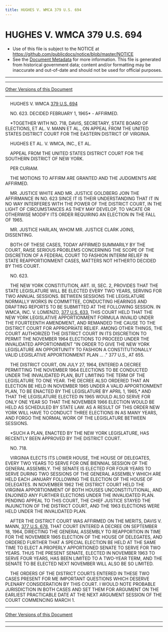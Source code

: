```yaml
---
title: HUGHES V. WMCA 379 U.S. 694
---
```


# HUGHES V. WMCA 379 U.S. 694

* Use of this file is subject to the NOTICE at https://github.com/publicdocs/notice/blob/master/NOTICE
* See the [Document Metadata](../../../index.md) for more information.
  This file is generated from historical government data; content and/or formatting may be inaccurate and out-of-date and should not be used for official purposes.

----------
----------

[Other Versions of this Document](https://publicdocs.github.io/go/links?ns=uslm-x&ref=%2Fus%2Fcourts%2Fscotus%2FusReporter%2F379%2F694)

----------

    HUGHES V. WMCA [379 U.S. 694][/us/courts/scotus/usReporter/379/694]

    NO. 623.  DECIDED FEBRUARY 1, 1965\* - AFFIRMED.

    \*TOGETHER WITH NO. 718, DAVIS, SECRETARY, STATE BOARD OF ELECTIONS, ET AL. V. MANN ET AL., ON APPEAL FROM THE UNITED STATES DISTRICT COURT FOR THE EASTERN DISTRICT OF VIRGINIA.

    HUGHES ET AL. V. WMCA, INC., ET AL.

    APPEAL FROM THE UNITED STATES DISTRICT COURT FOR THE SOUTHERN DISTRICT OF NEW YORK.

    PER CURIAM.

    THE MOTIONS TO AFFIRM ARE GRANTED AND THE JUDGMENTS ARE AFFIRMED.

    MR. JUSTICE WHITE AND MR. JUSTICE GOLDBERG JOIN THE AFFIRMANCE IN NO. 623 SINCE IT IS THEIR UNDERSTANDING THAT IT IN NO WAY INTERFERES WITH THE POWER OF THE DISTRICT COURT, IN THE LIGHT OF CIRCUMSTANCES AS THEY MAY DEVELOP, TO VACATE OR OTHERWISE MODIFY ITS ORDER REQUIRING AN ELECTION IN THE FALL OF 1965.

    MR. JUSTICE HARLAN, WHOM MR. JUSTICE CLARK JOINS, DISSENTING.

    BOTH OF THESE CASES, TODAY AFFIRMED SUMMARILY BY THE COURT, RAISE SERIOUS PROBLEMS CONCERNING THE SCOPE OF THE DISCRETION OF A FEDERAL COURT TO FASHION INTERIM RELIEF IN STATE REAPPORTIONMENT CASES, MATTERS NOT HITHERTO DECIDED BY THIS COURT.

    NO. 623.

    THE NEW YORK CONSTITUTION, ART. III, SEC. 2, PROVIDES THAT THE STATE LEGISLATURE WILL BE ELECTED EVERY TWO YEARS, SERVING FOR TWO ANNUAL SESSIONS.  BETWEEN SESSIONS THE LEGISLATURE NORMALLY WORKS IN COMMITTEE, CONDUCTING HEARINGS AND DRAFTING REPORTS TO BE SUBMITTED AT THE FOLLOWING SESSION.  IN WMCA, INC. V. LOMENZO, [377 U.S. 633][/us/courts/scotus/usReporter/377/633], THIS COURT HELD THAT THE NEW YORK LEGISLATIVE APPORTIONMENT FORMULA INVALID UNDER THE FOURTEENTH AMENDMENT, AND REMANDED THE CAUSE TO THE DISTRICT COURT FOR APPROPRIATE RELIEF.  AMONG OTHER THINGS, THE COURT AUTHORIZED THE DISTRICT COURT IN ITS DISCRETION TO PERMIT THE NOVEMBER 1964 ELECTIONS TO PROCEED UNDER THE INVALIDATED APPORTIONMENT "IN ORDER TO GIVE THE NEW YORK LEGISLATURE AN OPPORTUNITY TO FASHION A CONSTITUTIONALLY VALID LEGISLATIVE APPORTIONMENT PLAN  ...  ."  377 U.S., AT 655.

    THE DISTRICT COURT, ON JULY 27, 1964, ENTERED A DECREE PERMITTING THE NOVEMBER 1964 ELECTIONS TO BE CONDUCTED UNDER THE INVALIDATED PLAN, BUT LIMITING THE TERM OF THE LEGISLATURE TO ONE YEAR.  THE DECREE ALSO ORDERED THAT AN ELECTION BE HELD IN NOVEMBER 1965 UNDER A VALID APPORTIONMENT PLAN, TO BE ENACTED BY THE LEGISLATURE BY APRIL 1, 1965,\* AND THAT THE LEGISLATURE ELECTED IN 1965 WOULD ALSO SERVE FOR ONLY ONE YEAR SO THAT THE NOVEMBER 1966 ELECTION WOULD BE HELD AS SCHEDULED BY STATE LAW.  AS A RESULT OF THIS ORDER NEW YORK WILL HAVE TO CONDUCT THREE ELECTIONS IN AS MANY YEARS, AND FORGO THE NORMAL WORK OF THE LEGISLATURE BETWEEN SESSIONS.

    \*SUCH A PLAN, ENACTED BY THE NEW YORK LEGISLATURE, HAS RECENTLY BEEN APPROVED BY THE DISTRICT COURT.

    NO. 718.

    VIRGINIA ELECTS ITS LOWER HOUSE, THE HOUSE OF DELEGATES, EVERY TWO YEARS TO SERVE FOR ONE BIENNIAL SESSION OF THE GENERAL ASSEMBLY.  THE SENATE IS ELECTED FOR FOUR YEARS TO SERVE DURING TWO SESSIONS OF THE GENERAL ASSEMBLY WHICH ARE HELD EACH JANUARY FOLLOWING THE ELECTION OF THE HOUSE OF DELEGATES.  IN NOVEMBER 1962 THE DISTRICT COURT HELD THE VIRGINIA APPORTIONMENT OF BOTH HOUSES UNCONSTITUTIONAL, AND ENJOINED ANY FURTHER ELECTIONS UNDER THE INVALIDATED PLAN.  PENDING APPEAL TO THIS COURT, THE CHIEF JUSTICE STAYED THE INJUNCTION OF THE DISTRICT COURT, AND THE 1963 ELECTIONS WERE HELD UNDER THE INVALIDATED PLAN.

    AFTER THE DISTRICT COURT WAS AFFIRMED ON THE MERITS, DAVIS V. MANN, [377 U.S. 678][/us/courts/scotus/usReporter/377/678], THAT COURT ENTERED A DECREE ON SEPTEMBER 18, 1964, DIRECTING THE GENERAL ASSEMBLY TO REAPPORTION IN TIME FOR THE NOVEMBER 1965 ELECTION OF THE HOUSE OF DELEGATES, AND ORDERED FURTHER THAT A SPECIAL ELECTION BE HELD AT THE SAME TIME TO ELECT A PROPERLY APPORTIONED SENATE TO SERVE FOR TWO YEARS.  THUS THE PRESENT SENATE, ELECTED IN NOVEMBER 1963 TO SERVE FOUR YEARS, HAS BEEN LIMITED TO A TWO-YEAR TERM, AND THE SENATE TO BE ELECTED NEXT NOVEMBER WILL ALSO BE SO LIMITED.

    THE ORDERS OF THE DISTRICT COURTS ENTERED IN THESE TWO CASES PRESENT FOR ME IMPORTANT QUESTIONS WHICH DESERVE PLENARY CONSIDERATION BY THIS COURT.  I WOULD NOTE PROBABLE JURISDICTION IN BOTH CASES AND SET THEM FOR ARGUMENT ON THE EARLIEST PRACTICABLE DATE AT THE NEXT ARGUMENT SESSION OF THE COURT COMMENCING MARCH 1.

----------

[Other Versions of this Document](https://publicdocs.github.io/go/links?ns=uslm-x&ref=%2Fus%2Fcourts%2Fscotus%2FusReporter%2F379%2F694)

----------
----------

[/us/courts/scotus/usReporter/379/694]: https://publicdocs.github.io/go/links?ns=uslm-x&ref=%2Fus%2Fcourts%2Fscotus%2FusReporter%2F379%2F694
[/us/courts/scotus/usReporter/377/633]: https://publicdocs.github.io/go/links?ns=uslm-x&ref=%2Fus%2Fcourts%2Fscotus%2FusReporter%2F377%2F633
[/us/courts/scotus/usReporter/377/678]: https://publicdocs.github.io/go/links?ns=uslm-x&ref=%2Fus%2Fcourts%2Fscotus%2FusReporter%2F377%2F678


